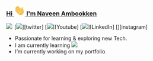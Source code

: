 ### [Hi <img src="https://raw.githubusercontent.com/ABSphreak/ABSphreak/master/gifs/Hi.gif" width="30px"> I'm Naveen Ambookken](https://naveenambookken.com/)
[<img height="30" src="https://img.shields.io/badge/twitter-%231DA1F2.svg?&style=for-the-badge&logo=twitter&logoColor=white" />][twitter]
[<img height="30" src = "https://img.shields.io/badge/Youtube-%23E4405F.svg?&style=for-the-badge&logo=Youtube&logoColor=white">][Youtube] 
[<img height="30" src="https://img.shields.io/badge/linkedin-blue.svg?&style=for-the-badge&logo=linkedin&logoColor=white" />][LinkedIn]
[<img align="left"  width="22px" src="https://cdn.jsdelivr.net/npm/simple-icons@v3/icons/instagram.svg" />][instagram]


* Passionate for learning & exploring new Tech.
* I am currently learning <img src="https://img.shields.io/badge/-ReactJs-61DAFB?logo=react&logoColor=white&logoWidth=30">
* I’m currently working on my portfolio.





